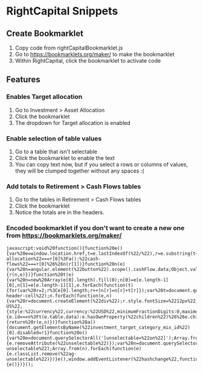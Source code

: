 # RightCapital Snippets

## Create Bookmarklet

1. Copy code from rightCapitalBookmarklet.js
2. Go to https://bookmarklets.org/maker/ to make the bookmarklet
3. Within RightCapital, click the bookmarklet to activate code

## Features

### Enables Target allocation

1. Go to Investment > Asset Allocation
2. Click the bookmarklet
3. The dropdown for Target allocation is enabled

### Enable selection of table values

1. Go to a table that isn't selectable
2. Click the bookmarklet to enable the text
3. You can copy text now, but if you select a rows or columns of values, they will be clumped together without any spaces :(

### Add totals to Retirement > Cash Flows tables

1. Go to the tables in Retirement > Cash Flows tables
2. Click the bookmarklet
3. Notice the totals are in the headers.

### Encoded bookmarklet if you don't want to create a new one from https://bookmarklets.org/maker/

```
javascript:void%20function(){function%20e(){var%20e=window.location.href,t=e.lastIndexOf(%22/%22),r=e.substring(t+1).split(%22%23%22);o(),%22asset-allocation%22===r[0]%3Fa():%22cash-flows%22===r[0]%26%26n(r[1])}function%20n(e){var%20n=angular.element(%22button%22).scope().cashFlow.data;Object.values(n).forEach(function(n){r(n,e)})}function%20t(e){var%20n=new%20Array(e[0].length).fill(0);n[0]=e[e.length-1][0],n[1]=e[e.length-1][1],e.forEach(function(t){for(var%20r=2;r%3Ce[0].length;r++)n[r]=n[r]+t[r]});var%20t=document.querySelectorAll(%22.custom-header-cell%22);n.forEach(function(e,n){var%20r=document.createElement(%22div%22);r.style.fontSize=%2212px%22,0===n%26%26(r.innerText=e),r.innerText=e.toLocaleString(%22en-US%22,{style:%22currency%22,currency:%22USD%22,minimumFractionDigits:0,maximumFractionDigits:0});var%20a=document.createElement(%22div%22);a.style.fontSize=%2212px%22,t[n]%26%26(a.innerText=t[n].innerText,t[n].style.flexFlow=%22column%22,t[n].innerText=%22%22,t[n].append(a),t[n].append(r))})}function%20r(e,n){e.id===n%3Ft(e.table.data):e.hasOwnProperty(%22children%22)%26%26e.children.forEach(function(e){return%20r(e,n)})}function%20a(){document.getElementsByName(%22investment_target_category_mix_id%22)[0].disabled=!1}function%20o(){var%20e=document.querySelectorAll('[unselectable=%22on%22]');Array.from(e).forEach(function(e){e.removeAttribute(%22unselectable%22)});var%20n=document.querySelectorAll(%22.ag-unselectable%22);Array.from(n).forEach(function(e){e.classList.remove(%22ag-unselectable%22)})}e(),window.addEventListener(%22hashchange%22,function(){e()})}();
```
